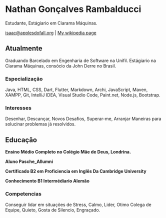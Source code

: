 
# Nathan Gonçalves Rambalducci
Estudante, Estágiario em Ciarama Máquinas.

<div id="webaddress">
<a href="isaac@applesdofall.org">isaac@applesdofall.org</a>
| <a href="http://en.wikipedia.org/wiki/Isaac_Newton">My wikipedia page</a>
</div>


## Atualmente

Graduando Barcelado em Engenharia de Software na Unifil.
Estágiario na Ciarama Máquinas, consócio da John Derre no Brasil.

### Especialização

Java, HTML, CSS, Dart, Flutter, Markdown, Archi, JavaScript, Maven, XAMPP, Git, IntelliJ IDEA, Visual Studio Code, Paint.net, Node.js, Bootstrap.


### Interesses

Desenhar, Descançar, Novos Desafios, Superar-me, Arranjar Maneiras para solucinar problemas já resolvidos.


## Educação

__Ensino Médio Completo no Colégio Mãe de Deus, Londrina.__


__Aluno Pasche_Allumni__


__Certificado B2 em Proficiencia em Inglês Da Cambridge University__


__Conhecimento B1 Intermédiario Alemão__


### Competencias

Conseguir lidar em situações de Stress, Calmo, Lider, Otimo Colega de Equipe, Quieto, Gosta de Silencio, Engraçado.
